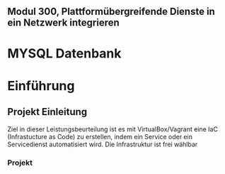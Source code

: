 ## Modul 300, Plattformübergreifende Dienste in ein Netzwerk integrieren
# MYSQL Datenbank 

# Einführung
## Projekt Einleitung
Ziel in dieser Leistungsbeurteilung ist es mit VirtualBox/Vagrant eine IaC (Infrastucture as Code) zu erstellen, indem ein Service oder ein Servicedienst automatisiert wird. Die Infrastruktur ist frei wählbar

### Projekt




